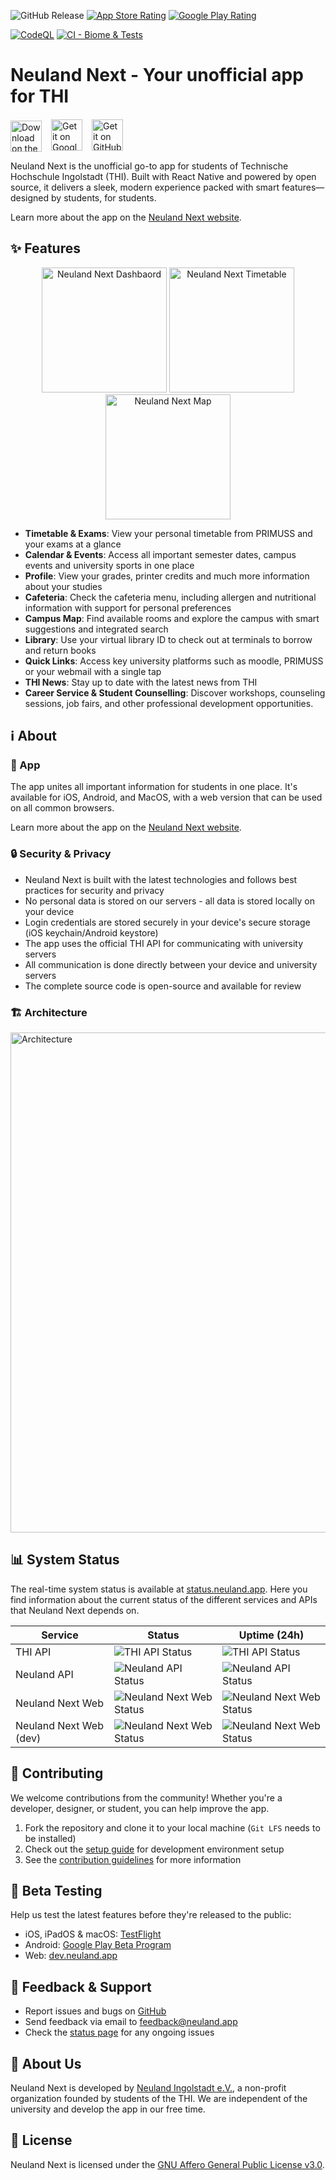 ![GitHub Release](https://img.shields.io/github/v/release/neuland-ingolstadt/neuland.app-native?display_name=release&label=Version&color=blue)
[![App Store Rating](https://img.shields.io/badge/App%20Store-5.0%20★-blue?logo=apple&style=flat)](https://apps.apple.com/app/neuland-next/id1617096811)
[![Google Play Rating](https://img.shields.io/badge/Google%20Play-4.8%20★-blue?logo=google-play&style=flat)](https://play.google.com/store/apps/details?id=app.neuland)

[![CodeQL](https://github.com/neuland-ingolstadt/neuland.app-native/actions/workflows/codeql.yml/badge.svg)](https://github.com/neuland-ingolstadt/neuland.app-native/actions/workflows/codeql.yml)
[![CI - Biome & Tests](https://github.com/neuland-ingolstadt/neuland.app-native/actions/workflows/ci.yml/badge.svg)](https://github.com/neuland-ingolstadt/neuland.app-native/actions/workflows/ci.yml)
# Neuland Next - Your unofficial app for THI

<p align="left" style="display: flex; align-items: center; gap: 15px;">
  <a href="https://apps.apple.com/app/neuland-next/id1617096811">
    <img src="assets/github/Apple_Badge_EN.svg" alt="Download on the App Store" style="height: 50px; margin-top: 3px;" />
  </a>
  <a href="https://play.google.com/store/apps/details?id=app.neuland">
    <img src="assets/github/Google_Badge_EN.svg" alt="Get it on Google Play" style="height: 50px;" />
  </a>
  <a href="https://github.com/neuland-ingolstadt/neuland.app-native/releases/latest">
    <img src="assets/github/get-it-on-github.png" alt="Get it on GitHub" style="height: 50px;" />
  </a>
</p>

Neuland Next is the unofficial go-to app for students of Technische Hochschule Ingolstadt (THI). Built with React Native and powered by open source, it delivers a sleek, modern experience packed with smart features—designed by students, for students.

Learn more about the app on the [Neuland Next website](https://neuland.app).

## ✨ Features

<p align="center">
  <img src="assets/github/1.jpg" alt="Neuland Next Dashbaord" width="200"/>
  <img src="assets/github/2.jpg" alt="Neuland Next Timetable" width="200"/>
  <img src="assets/github/3.jpg" alt="Neuland Next Map" width="200"/>
</p>

- **Timetable & Exams**: View your personal timetable from PRIMUSS and your exams at a glance
- **Calendar & Events**: Access all important semester dates, campus events and university sports in one place
- **Profile**: View your grades, printer credits and much more information about your studies
- **Cafeteria**: Check the cafeteria menu, including allergen and nutritional information with support for personal preferences
- **Campus Map**: Find available rooms and explore the campus with smart suggestions and integrated search
- **Library**: Use your virtual library ID to check out at terminals to borrow and return books
- **Quick Links**: Access key university platforms such as moodle, PRIMUSS or your webmail with a single tap
- **THI News**: Stay up to date with the latest news from THI
- **Career Service & Student Counselling**: Discover workshops, counseling sessions, job fairs, and other professional development opportunities.

## ℹ️ About

### 📱 App

The app unites all important information for students in one place. It's available for iOS, Android, and MacOS, with a web version that can be used on all common browsers.

Learn more about the app on the [Neuland Next website](https://neuland.app).

### 🔒 Security & Privacy

- Neuland Next is built with the latest technologies and follows best practices for security and privacy
- No personal data is stored on our servers - all data is stored locally on your device
- Login credentials are stored securely in your device's secure storage (iOS keychain/Android keystore)
- The app uses the official THI API for communicating with university servers
- All communication is done directly between your device and university servers
- The complete source code is open-source and available for review

### 🏗️ Architecture

<img src="assets/github/architecture.svg" alt="Architecture" width="800px" />

## 📊 System Status

The real-time system status is available at [status.neuland.app](https://status.neuland.app). Here you find information about the current status of the different services and APIs that Neuland Next depends on.

| Service | Status |  Uptime (24h)
|---------|--------|--------|
| THI API | ![THI API Status](https://status.neuland.app/api/badge/14/status?upColor=%2331c753) | ![THI API Status](https://status.neuland.app/api/badge/14/uptime?upColor=%2331c753) |
| Neuland API | ![Neuland API Status](https://status.neuland.app/api/badge/3/status?upColor=%2331c753) | ![Neuland API Status](https://status.neuland.app/api/badge/3/uptime?upColor=%2331c753) |
| Neuland Next Web | ![Neuland Next Web Status](https://status.neuland.app/api/badge/1/status?upColor=%2331c753) | ![Neuland Next Web Status](https://status.neuland.app/api/badge/1/uptime?upColor=%2331c753) |
| Neuland Next Web (dev) | ![Neuland Next Web Status](https://status.neuland.app/api/badge/6/status?upColor=%2331c753) | ![Neuland Next Web Status](https://status.neuland.app/api/badge/6/uptime?upColor=%2331c753) |

## 🤝 Contributing

We welcome contributions from the community! Whether you're a developer, designer, or student, you can help improve the app.

1. Fork the repository and clone it to your local machine (`Git LFS` needs to be installed)
2. Check out the [setup guide](https://neuland.app/docs/contribute/setup) for development environment setup
3. See the [contribution guidelines](https://neuland.app/docs/contribute/contribute) for more information

## 🧪 Beta Testing

Help us test the latest features before they're released to the public:

- iOS, iPadOS & macOS: [TestFlight](https://testflight.apple.com/join/PABWZys2)
- Android: [Google Play Beta Program](https://play.google.com/store/apps/details?id=app.neuland)
- Web: [dev.neuland.app](https://dev.neuland.app)

## 💬 Feedback & Support

- Report issues and bugs on [GitHub](https://github.com/neuland-ingolstadt/neuland.app-native/issues/new?assignees=&labels=bug&projects=&template=bug_report.yml&title=%5BBug%5D%3A+)
- Send feedback via email to [feedback@neuland.app](mailto:feedback@neuland.app)
- Check the [status page](https://status.neuland.app) for any ongoing issues

## 👥 About Us

Neuland Next is developed by [Neuland Ingolstadt e.V.](https://neuland-ingolstadt.de), a non-profit organization founded by students of the THI. We are independent of the university and develop the app in our free time.

## 📜 License

Neuland Next is licensed under the [GNU Affero General Public License v3.0](LICENSE).
